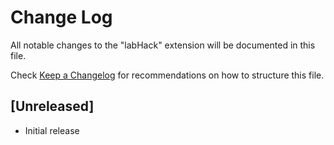 # Change Log

All notable changes to the "labHack" extension will be documented in this file.

Check [Keep a Changelog](http://keepachangelog.com/) for recommendations on how to structure this file.

## [Unreleased]

- Initial release